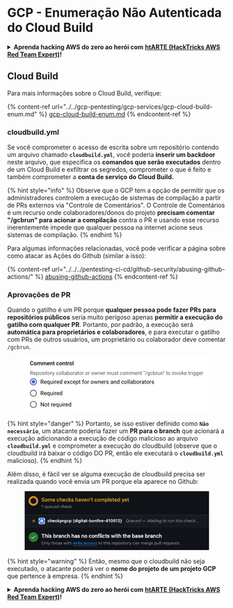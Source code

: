 # GCP - Enumeração Não Autenticada do Cloud Build

<details>

<summary><strong>Aprenda hacking AWS do zero ao herói com</strong> <a href="https://training.hacktricks.xyz/courses/arte"><strong>htARTE (HackTricks AWS Red Team Expert)</strong></a><strong>!</strong></summary>

Outras maneiras de apoiar o HackTricks:

* Se você quiser ver sua **empresa anunciada no HackTricks** ou **baixar o HackTricks em PDF** Verifique os [**PLANOS DE ASSINATURA**](https://github.com/sponsors/carlospolop)!
* Adquira o [**swag oficial PEASS & HackTricks**](https://peass.creator-spring.com)
* Descubra [**A Família PEASS**](https://opensea.io/collection/the-peass-family), nossa coleção exclusiva de [**NFTs**](https://opensea.io/collection/the-peass-family)
* **Junte-se ao** 💬 [**grupo Discord**](https://discord.gg/hRep4RUj7f) ou ao [**grupo telegram**](https://t.me/peass) ou **siga-me** no **Twitter** 🐦 [**@carlospolopm**](https://twitter.com/carlospolopm)**.**
* **Compartilhe seus truques de hacking enviando PRs para os** [**HackTricks**](https://github.com/carlospolop/hacktricks) e [**HackTricks Cloud**](https://github.com/carlospolop/hacktricks-cloud) repositórios do github.

</details>

## Cloud Build

Para mais informações sobre o Cloud Build, verifique:

{% content-ref url="../../gcp-pentesting/gcp-services/gcp-cloud-build-enum.md" %}
[gcp-cloud-build-enum.md](../../gcp-pentesting/gcp-services/gcp-cloud-build-enum.md)
{% endcontent-ref %}

### cloudbuild.yml

Se você comprometer o acesso de escrita sobre um repositório contendo um arquivo chamado **`cloudbuild.yml`**, você poderia **inserir um backdoor** neste arquivo, que especifica os **comandos que serão executados** dentro de um Cloud Build e exfiltrar os segredos, comprometer o que é feito e também comprometer a **conta de serviço do Cloud Build.**

{% hint style="info" %}
Observe que o GCP tem a opção de permitir que os administradores controlem a execução de sistemas de compilação a partir de PRs externos via "Controle de Comentários". O Controle de Comentários é um recurso onde colaboradores/donos do projeto **precisam comentar "/gcbrun" para acionar a compilação** contra o PR e usando esse recurso inerentemente impede que qualquer pessoa na internet acione seus sistemas de compilação.
{% endhint %}

Para algumas informações relacionadas, você pode verificar a página sobre como atacar as Ações do Github (similar a isso):

{% content-ref url="../../../pentesting-ci-cd/github-security/abusing-github-actions/" %}
[abusing-github-actions](../../../pentesting-ci-cd/github-security/abusing-github-actions/)
{% endcontent-ref %}

### Aprovações de PR

Quando o gatilho é um PR porque **qualquer pessoa pode fazer PRs para repositórios públicos** seria muito perigoso apenas **permitir a execução do gatilho com qualquer PR**. Portanto, por padrão, a execução será **automática para proprietários e colaboradores**, e para executar o gatilho com PRs de outros usuários, um proprietário ou colaborador deve comentar `/gcbrun`.

<figure><img src="../../../.gitbook/assets/image (150).png" alt="" width="563"><figcaption></figcaption></figure>

{% hint style="danger" %}
Portanto, se isso estiver definido como **`Não necessário`**, um atacante poderia fazer um **PR para o branch** que acionará a execução adicionando a execução de código malicioso ao arquivo **`cloudbuild.yml`** e comprometer a execução do cloudbuild (observe que o cloudbuild irá baixar o código DO PR, então ele executará o **`cloudbuild.yml`** malicioso).
{% endhint %}

Além disso, é fácil ver se alguma execução de cloudbuild precisa ser realizada quando você envia um PR porque ela aparece no Github:

<figure><img src="../../../.gitbook/assets/image (151).png" alt=""><figcaption></figcaption></figure>

{% hint style="warning" %}
Então, mesmo que o cloudbuild não seja executado, o atacante poderá ver o **nome do projeto de um projeto GCP** que pertence à empresa.
{% endhint %}

<details>

<summary><strong>Aprenda hacking AWS do zero ao herói com</strong> <a href="https://training.hacktricks.xyz/courses/arte"><strong>htARTE (HackTricks AWS Red Team Expert)</strong></a><strong>!</strong></summary>

Outras maneiras de apoiar o HackTricks:

* Se você quiser ver sua **empresa anunciada no HackTricks** ou **baixar o HackTricks em PDF** Verifique os [**PLANOS DE ASSINATURA**](https://github.com/sponsors/carlospolop)!
* Adquira o [**swag oficial PEASS & HackTricks**](https://peass.creator-spring.com)
* Descubra [**A Família PEASS**](https://opensea.io/collection/the-peass-family), nossa coleção exclusiva de [**NFTs**](https://opensea.io/collection/the-peass-family)
* **Junte-se ao** 💬 [**grupo Discord**](https://discord.gg/hRep4RUj7f) ou ao [**grupo telegram**](https://t.me/peass) ou **siga-me** no **Twitter** 🐦 [**@carlospolopm**](https://twitter.com/carlospolopm)**.**
* **Compartilhe seus truques de hacking enviando PRs para os** [**HackTricks**](https://github.com/carlospolop/hacktricks) e [**HackTricks Cloud**](https://github.com/carlospolop/hacktricks-cloud) repositórios do github.

</details>
